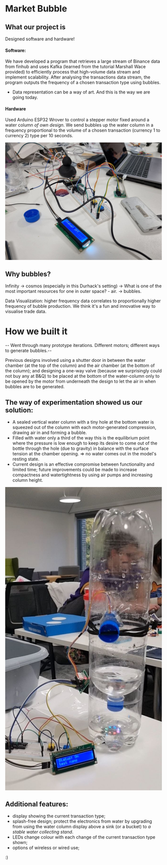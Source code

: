 # Market Bubble
## What our project is
Designed software and hardware!
#### Software:
We have developed a program that retrieves a large stream of Binance data from finhub and uses Kafka (learned from the tutorial Marshall Wace provided) to efficiently process that high-volume data stream and implement scalability.
After analysing the transactions data stream, the program outputs the frequency of a chosen transaction type using bubbles.

* Data representation can be a way of art. And this is the way we are going today.
#### Hardware
Used Arduino ESP32 Wrover to control a stepper motor fixed around a water column *of own design*. We send bubbles up the water column in a frequency proportional to the volume of a chosen transaction (currency 1 to currency 2) type per 10 seconds.

![Hardware setup](images/hardware_setup.jpeg)

## Why bubbles?
Infinity -> cosmos (especially in this Durhack's setting) -> What is one of the most important resources for one in outer space? - air. -> bubbles.

Data Visualization: higher frequency data correlates to proportionally higher frequency of bubble production. We think it's a fun and innovative way to visualise trade data.

# How we built it
-- Went through many prototype iterations. Different motors; different ways to generate bubbles.--

Previous designs involved using a shutter door in between the water chamber (at the top of the column) and the air chamber (at the bottom of the column); and designing a one-way valve (because we surprisingly could not buy any at B&Q) to be placed at the bottom of the water-column only to be opened by the motor from underneath the design to let the air in when bubbles are to be generated. 

## The way of experimentation showed us our solution:
- A sealed vertical water column with a tiny hole at the bottom
	water is squeezed out of the column with each motor-generated compression, drawing air in and forming a bubble.
- Filled with water only a third of the way
	this is the equilibrium point where the pressure is low enough to keep its desire to come out of the bottle through the hole (due to gravity) in balance with the surface tension at the chamber opening.
	=> no water comes out in the model's resting state.
- Current design is an effective compromise between functionality and limited time;
 	future improvements could be made to increase compactness and watertightness by using air pumps and increasing column height. 

![Working solution](images/working_bubble_column.jpeg)

## Additional features:
- display showing the current transaction type;
- splash-free design;
	protect the electronics from water by upgrading from using the water column display above a sink (or a bucket) to *a stable water collecting stand*.
- LEDs change colour with each change of the current transaction type shown;
- options of wireless or wired use;

:)
